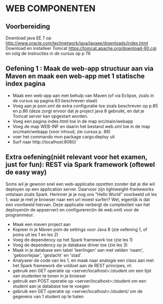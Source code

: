 # WEB COMPONENTEN

## Voorbereiding

Download java EE 7 op http://www.oracle.com/technetwork/java/javaee/downloads/index.html
Download en installeer Tomcat https://tomcat.apache.org/download-90.cgi en volg de instructies in de cursus op p 76

## Oefening 1 : Maak de web-app structuur aan via Maven en maak een web-app met 1 statische index pagina
- Maak een web-app aan met behulp van Maven (of via Eclipse, zoals in de cursus op pagina 83 beschreven staat)
- Voeg aan je pom.xml de extra configuratie toe zoals beschreven op p.85 en p.86 (deze zorgt ervoor dat je project java 8 gebruikt, en dat je Tomcat server kan opgestart worden.
- Voeg een pagina index.html toe in de map src/main/webapp
- Voeg de map WEB-INF en daarin het bestand web.xml toe in de map src/main/webapp (voor inhoud, zie cursus p. 86)
- voer het commando mvn package cargo:deploy uit
- Surf naar http://localhost:8080/<naam van je maven artifact>

## Extra oefening(niét relevant voor het examen, just for fun): REST via Spark framework (oftewel de easy way)

Soms wil je gewoon snel een web-applicatie opzetten zonder dat je die wil deployen op een application server. Daarvoor zijn lightweight-frameworks ontstaan zoals Spark. Herinner je je nog ons "Hello World" voorbeeld uit les 1, waar je met je browser naar een url moest surfen? Wel, eigenlijk is dat een voorbeeld hiervan. Deze applicatie verbergt de complexiteit van het deployen(in de appserver) en configureren(in de web.xml) voor de programmeur.

- Maak een maven project aan
- Kopieer in je Maven pom de settings voor Java 8 (zie oefening 1, of poms uit les 1 en les 2)
- Voeg de dependency op het Spark framework toe (zie les 1)
- Voeg de dependency op je database driver toe (zie les 3)
- Maak in je database een tabel 'leerlingen' aan met velden 'naam', 'geboortejaar', 'geslacht' en 'stad'.
- Analyseer de code van les 1, en maak naar analogie een class aan met het Spark framework die voldoet aan de REST principes, nl:
- gebruik een GET operatie op <server/localhost>:<poort>/student om een lijst van studenten te tonen in je browser
- gebruik een POST operatie op <server/localhost>:<poort>/student om een student aan je database toe te voegen
- gebruik een GET operatie op <server/localhost>:<poort>/student/<ID> om de gegevens van 1 student op te halen